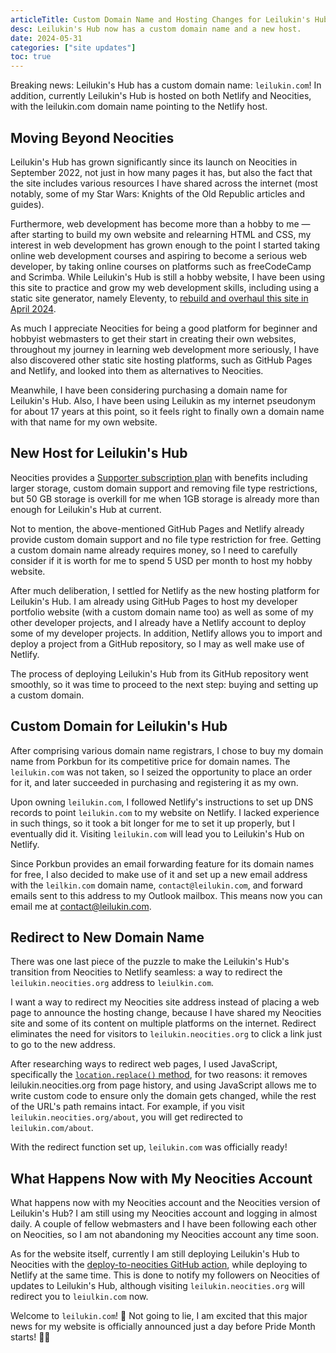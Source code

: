 ```yaml
---
articleTitle: Custom Domain Name and Hosting Changes for Leilukin's Hub
desc: Leilukin's Hub now has a custom domain name and a new host.
date: 2024-05-31
categories: ["site updates"]
toc: true
---
```


Breaking news: Leilukin's Hub has a custom domain name: `leilukin.com`! In addition, currently Leilukin's Hub is hosted on both Netlify and Neocities, with the leilukin.com domain name pointing to the Netlify host.

## Moving Beyond Neocities

Leilukin's Hub has grown significantly since its launch on Neocities in September 2022, not just in how many pages it has, but also the fact that the site includes various resources I have shared across the internet (most notably, some of my Star Wars: Knights of the Old Republic articles and guides).

Furthermore, web development has become more than a hobby to me — after starting to build my own website and relearning HTML and CSS, my interest in web development has grown enough to the point I started taking online web development courses and aspiring to become a serious web developer, by taking online courses on platforms such as freeCodeCamp and Scrimba. While Leilukin's Hub is still a hobby website, I have been using this site to practice and grow my web development skills, including using a static site generator, namely Eleventy, to [rebuild and overhaul this site in April 2024](/blog/posts/2024-04-21-april-2024-leilukins-hub-overhaul-with-eleventy).

As much I appreciate Neocities for being a good platform for beginner and hobbyist webmasters to get their start in creating their own websites, throughout my journey in learning web development more seriously, I have also discovered other static site hosting platforms, such as GitHub Pages and Netlify, and looked into them as alternatives to Neocities.

Meanwhile, I have been considering purchasing a domain name for Leilukin's Hub. Also, I have been using Leilukin as my internet pseudonym for about 17 years at this point, so it feels right to finally own a domain name with that name for my own website.

## New Host for Leilukin's Hub

Neocities provides a [Supporter subscription plan](https://neocities.org/supporter) with benefits including larger storage, custom domain support and removing file type restrictions, but 50 GB storage is overkill for me when 1GB storage is already more than enough for Leilukin's Hub at current.

Not to mention, the above-mentioned GitHub Pages and Netlify already provide custom domain support and no file type restriction for free. Getting a custom domain name already requires money, so I need to carefully consider if it is worth for me to spend 5 USD per month to host my hobby website.

After much deliberation, I settled for Netlify as the new hosting platform for Leilukin's Hub. I am already using GitHub Pages to host my developer portfolio website (with a custom domain name too) as well as some of my other developer projects, and I already have a Netlify account to deploy some of my developer projects. In addition, Netlify allows you to import and deploy a project from a GitHub repository, so I may as well make use of Netlify.

The process of deploying Leilukin's Hub from its GitHub repository went smoothly, so it was time to proceed to the next step: buying and setting up a custom domain.

## Custom Domain for Leilukin's Hub

After comprising various domain name registrars, I chose to buy my domain name from Porkbun for its competitive price for domain names. The `leilukin.com` was not taken, so I seized the opportunity to place an order for it, and later succeeded in purchasing and registering it as my own.

Upon owning `leilukin.com`, I followed Netlify's instructions to set up DNS records to point `leilukin.com` to my website on Netlify. I lacked experience in such things, so it took a bit longer for me to set it up properly, but I eventually did it. Visiting `leilukin.com` will lead you to Leilukin's Hub on Netlify.

Since Porkbun provides an email forwarding feature for its domain names for free, I also decided to make use of it and set up a new email address with the `leilkin.com` domain name, `contact@leilukin.com`, and forward emails sent to this address to my Outlook mailbox. This means now you can email me at contact@leilukin.com.

## Redirect to New Domain Name

There was one last piece of the puzzle to make the Leilukin's Hub's transition from Neocities to Netlify seamless: a way to redirect the `leilukin.neocities.org` address to `leiulkin.com`.

I want a way to redirect my Neocities site address instead of placing a web page to announce the hosting change, because I have shared my Neocities site and some of its content on multiple platforms on the internet. Redirect eliminates the need for visitors to `leilukin.neocities.org` to click a link just to go to the new address.

After researching ways to redirect web pages, I used JavaScript, specifically the [`location.replace()` method](https://www.w3schools.com/jsref/met_loc_replace.asp), for two reasons: it removes leilukin.neocities.org from page history, and using JavaScript allows me to write custom code to ensure only the domain gets changed, while the rest of the URL's path remains intact. For example, if you visit `leilukin.neocities.org/about`, you will get redirected to `leilukin.com/about`.

With the redirect function set up, `leilukin.com` was officially ready!

## What Happens Now with My Neocities Account

What happens now with my Neocities account and the Neocities version of Leilukin's Hub? I am still using my Neocities account and logging in almost daily. A couple of fellow webmasters and I have been following each other on Neocities, so I am not abandoning my Neocities account any time soon.

As for the website itself, currently I am still deploying Leilukin's Hub to Neocities with the [deploy-to-neocities GitHub action](https://github.com/bcomnes/deploy-to-neocities), while deploying to Netlify at the same time. This is done to notify my followers on Neocities of updates to Leilukin's Hub, although visiting `leilukin.neocities.org` will redirect you to `leiulkin.com` now.

Welcome to `leilukin.com`! 🥳 Not going to lie, I am excited that this major news for my website is officially announced just a day before Pride Month starts! 🏳️‍🌈
